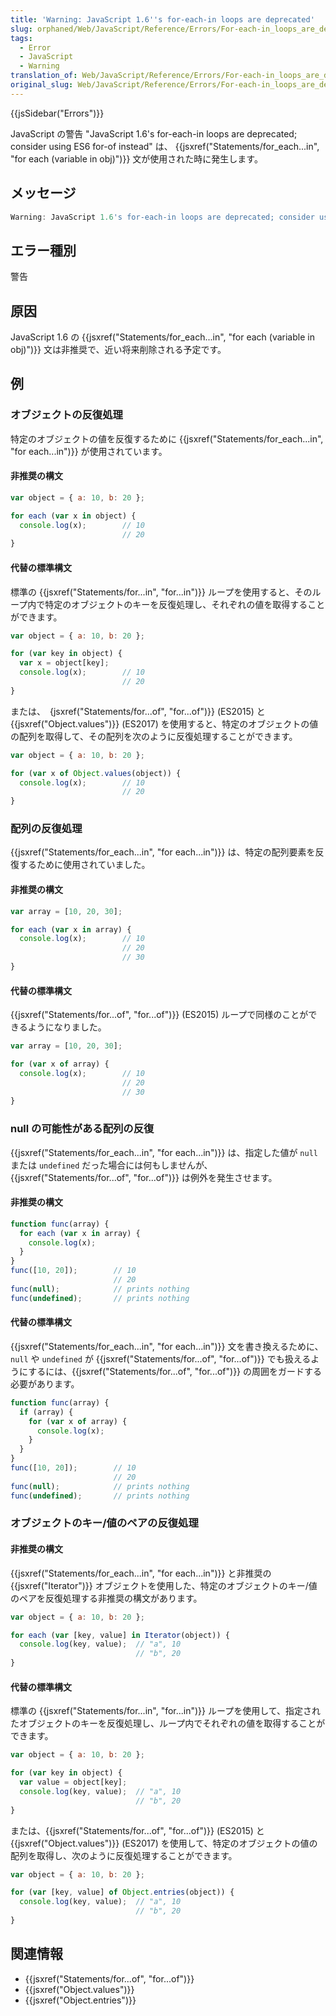 ```yaml
---
title: 'Warning: JavaScript 1.6''s for-each-in loops are deprecated'
slug: orphaned/Web/JavaScript/Reference/Errors/For-each-in_loops_are_deprecated
tags:
  - Error
  - JavaScript
  - Warning
translation_of: Web/JavaScript/Reference/Errors/For-each-in_loops_are_deprecated
original_slug: Web/JavaScript/Reference/Errors/For-each-in_loops_are_deprecated
---
```


{{jsSidebar("Errors")}}

JavaScript の警告 "JavaScript 1.6's for-each-in loops are deprecated; consider using ES6 for-of instead" は、 {{jsxref("Statements/for_each...in", "for each (variable in obj)")}} 文が使用された時に発生します。

## メッセージ

```js
Warning: JavaScript 1.6's for-each-in loops are deprecated; consider using ES6 for-of instead
```

## エラー種別

警告

## 原因

JavaScript 1.6 の {{jsxref("Statements/for_each...in", "for each (variable in obj)")}} 文は非推奨で、近い将来削除される予定です。

## 例

### オブジェクトの反復処理

特定のオブジェクトの値を反復するために {{jsxref("Statements/for_each...in", "for each...in")}} が使用されています。

#### 非推奨の構文

```js example-bad
var object = { a: 10, b: 20 };

for each (var x in object) {
  console.log(x);        // 10
                         // 20
}
```

#### 代替の標準構文

標準の {{jsxref("Statements/for...in", "for...in")}} ループを使用すると、そのループ内で特定のオブジェクトのキーを反復処理し、それぞれの値を取得することができます。

```js example-good
var object = { a: 10, b: 20 };

for (var key in object) {
  var x = object[key];
  console.log(x);        // 10
                         // 20
}
```

または、　{jsxref("Statements/for...of", "for...of")}} (ES2015) と {{jsxref("Object.values")}} (ES2017) を使用すると、特定のオブジェクトの値の配列を取得して、その配列を次のように反復処理することができます。

```js example-good
var object = { a: 10, b: 20 };

for (var x of Object.values(object)) {
  console.log(x);        // 10
                         // 20
}
```

### 配列の反復処理

{{jsxref("Statements/for_each...in", "for each...in")}} は、特定の配列要素を反復するために使用されていました。

#### 非推奨の構文

```js example-bad
var array = [10, 20, 30];

for each (var x in array) {
  console.log(x);        // 10
                         // 20
                         // 30
}
```

#### 代替の標準構文

{{jsxref("Statements/for...of", "for...of")}} (ES2015) ループで同様のことができるようになりました。

```js example-good
var array = [10, 20, 30];

for (var x of array) {
  console.log(x);        // 10
                         // 20
                         // 30
}
```

### null の可能性がある配列の反復

{{jsxref("Statements/for_each...in", "for each...in")}} は、指定した値が `null` または `undefined` だった場合には何もしませんが、{{jsxref("Statements/for...of", "for...of")}} は例外を発生させます。

#### 非推奨の構文

```js example-bad
function func(array) {
  for each (var x in array) {
    console.log(x);
  }
}
func([10, 20]);        // 10
                       // 20
func(null);            // prints nothing
func(undefined);       // prints nothing
```

#### 代替の標準構文

{{jsxref("Statements/for_each...in", "for each...in")}} 文を書き換えるために、 `null` や `undefined` が {{jsxref("Statements/for...of", "for...of")}} でも扱えるようにするには、{{jsxref("Statements/for...of", "for...of")}} の周囲をガードする必要があります。

```js example-good
function func(array) {
  if (array) {
    for (var x of array) {
      console.log(x);
    }
  }
}
func([10, 20]);        // 10
                       // 20
func(null);            // prints nothing
func(undefined);       // prints nothing
```

### オブジェクトのキー/値のペアの反復処理

#### 非推奨の構文

{{jsxref("Statements/for_each...in", "for each...in")}} と非推奨の {{jsxref("Iterator")}} オブジェクトを使用した、特定のオブジェクトのキー/値のペアを反復処理する非推奨の構文があります。

```js example-bad
var object = { a: 10, b: 20 };

for each (var [key, value] in Iterator(object)) {
  console.log(key, value);  // "a", 10
                            // "b", 20
}
```

#### 代替の標準構文

標準の {{jsxref("Statements/for...in", "for...in")}} ループを使用して、指定されたオブジェクトのキーを反復処理し、ループ内でそれぞれの値を取得することができます。

```js example-good
var object = { a: 10, b: 20 };

for (var key in object) {
  var value = object[key];
  console.log(key, value);  // "a", 10
                            // "b", 20
}
```

または、{{jsxref("Statements/for...of", "for...of")}} (ES2015) と {{jsxref("Object.values")}} (ES2017) を使用して、特定のオブジェクトの値の配列を取得し、次のように反復処理することができます。

```js example-good
var object = { a: 10, b: 20 };

for (var [key, value] of Object.entries(object)) {
  console.log(key, value);  // "a", 10
                            // "b", 20
}
```

## 関連情報

- {{jsxref("Statements/for...of", "for...of")}}
- {{jsxref("Object.values")}}
- {{jsxref("Object.entries")}}
